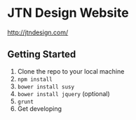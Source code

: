 # JTN Design Website
http://jtndesign.com/

## Getting Started
1. Clone the repo to your local machine
2. `npm install`
3. `bower install susy`
4. `bower install jquery` (optional)
5. `grunt`
7. Get developing
